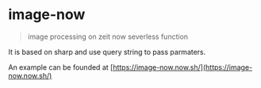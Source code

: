 # image-now

> image processing on zeit now severless function

It is based on sharp and use query string to pass parmaters.

An example can be founded at [https://image-now.now.sh/](https://image-now.now.sh/)
